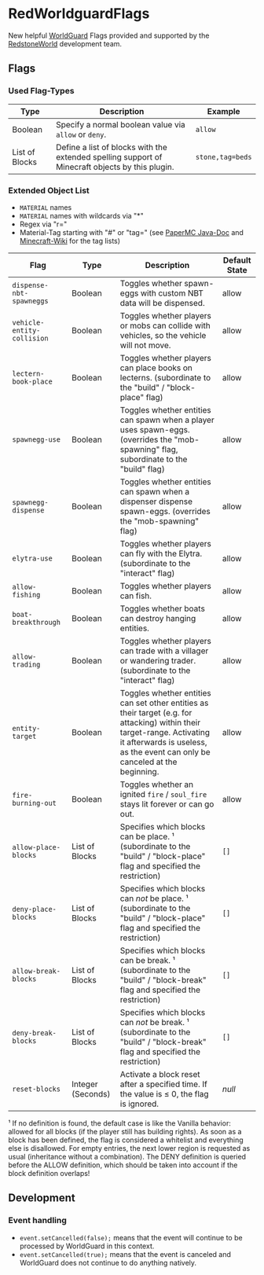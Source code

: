 # RedWorldguardFlags
New helpful [WorldGuard](https://dev.bukkit.org/projects/worldguard) Flags provided and supported by the [RedstoneWorld](https://redstoneworld.de) development team.

## Flags

### Used Flag-Types

| Type           | Description                                                                                     | Example          |
|----------------|-------------------------------------------------------------------------------------------------|------------------|
| Boolean        | Specify a normal boolean value via `allow` or `deny`.                                           | `allow`          |
| List of Blocks | Define a list of blocks with the extended spelling support of Minecraft objects by this plugin. | `stone,tag=beds` |

### Extended Object List

- `MATERIAL` names
- `MATERIAL` names with wildcards via "*"
- Regex via "r="
- Material-Tag starting with "#" or "tag=" (see <a href="https://jd.papermc.io/paper/1.21.1/org/bukkit/Tag.html">PaperMC Java-Doc</a> and 
  <a href="https://minecraft.wiki/w/Tag">Minecraft-Wiki</a> for the tag lists)

| Flag                       | Type               | Description                                                                                                                                                                                              | Default State |
|----------------------------|--------------------|----------------------------------------------------------------------------------------------------------------------------------------------------------------------------------------------------------|---------------|
| `dispense-nbt-spawneggs`   | Boolean            | Toggles whether spawn-eggs with custom NBT data will be dispensed.                                                                                                                                       | allow         |
| `vehicle-entity-collision` | Boolean            | Toggles whether players or mobs can collide with vehicles, so the vehicle will not move.                                                                                                                 | allow         |
| `lectern-book-place`       | Boolean            | Toggles whether players can place books on lecterns. (subordinate to the "build" / "block-place" flag)                                                                                                   | allow         |
| `spawnegg-use`             | Boolean            | Toggles whether entities can spawn when a player uses spawn-eggs. (overrides the "mob-spawning" flag, subordinate to the "build" flag)                                                                   | allow         |
| `spawnegg-dispense`        | Boolean            | Toggles whether entities can spawn when a dispenser dispense spawn-eggs. (overrides the "mob-spawning" flag)                                                                                             | allow         |
| `elytra-use`               | Boolean            | Toggles whether players can fly with the Elytra. (subordinate to the "interact" flag)                                                                                                                    | allow         |
| `allow-fishing`            | Boolean            | Toggles whether players can fish.                                                                                                                                                                        | allow         |
| `boat-breakthrough`        | Boolean            | Toggles whether boats can destroy hanging entities.                                                                                                                                                      | allow         |
| `allow-trading`            | Boolean            | Toggles whether players can trade with a villager or wandering trader. (subordinate to the "interact" flag)                                                                                              | allow         |
| `entity-target`            | Boolean            | Toggles whether entities can set other entities as their target (e.g. for attacking) within their target-range. Activating it afterwards is useless, as the event can only be canceled at the beginning. | allow         |
| `fire-burning-out`         | Boolean            | Toggles whether an ignited `fire` / `soul_fire` stays lit forever or can go out.                                                                                                                         | allow         |
| `allow-place-blocks`       | List of Blocks     | Specifies which blocks can be place. ¹ (subordinate to the "build" / "block-place" flag and specified the restriction)                                                                                   | `[]`          |
| `deny-place-blocks`        | List of Blocks     | Specifies which blocks can _not_ be place. ¹ (subordinate to the "build" / "block-place" flag and specified the restriction)                                                                             | `[]`          |
| `allow-break-blocks`       | List of Blocks     | Specifies which blocks can be break. ¹ (subordinate to the "build" / "block-break" flag and specified the restriction)                                                                                   | `[]`          |
| `deny-break-blocks`        | List of Blocks     | Specifies which blocks can _not_ be break. ¹ (subordinate to the "build" / "block-break" flag and specified the restriction)                                                                             | `[]`          |
| `reset-blocks`             | Integer (Seconds)  | Activate a block reset after a specified time. If the value is ≤ 0, the flag is ignored.                                                                                                                 | _null_        |

¹ If no definition is found, the default case is like the Vanilla behavior: allowed for all blocks (if the player still has building rights). As soon as a block has been defined, the flag is considered a whitelist and everything else is disallowed. For empty entries, the next lower region is requested as usual (inheritance without a combination). The DENY definition is queried before the ALLOW definition, which should be taken into account if the block definition overlaps!

## Development

### Event handling

- `event.setCancelled(false);` means that the event will continue to be processed by WorldGuard in this context.
- `event.setCancelled(true);` means that the event is canceled and WorldGuard does not continue to do anything natively.